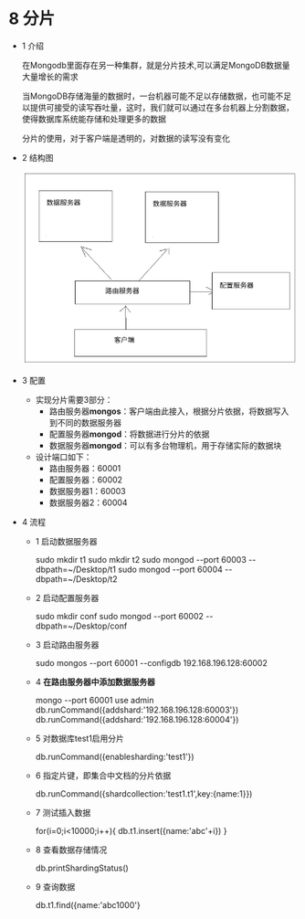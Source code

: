 # 8 分片

- 1 介绍

    在Mongodb里面存在另一种集群，就是分片技术,可以满足MongoDB数据量大量增长的需求

    当MongoDB存储海量的数据时，一台机器可能不足以存储数据，也可能不足以提供可接受的读写吞吐量，这时，我们就可以通过在多台机器上分割数据，使得数据库系统能存储和处理更多的数据

    分片的使用，对于客户端是透明的，对数据的读写没有变化

- 2 结构图

    ![8%20%E5%88%86%E7%89%87%20e7d8ea18a678466c8f0a7111a8a41f0a/Untitled.png](8%20%E5%88%86%E7%89%87%20e7d8ea18a678466c8f0a7111a8a41f0a/Untitled.png)

- 3 配置
    - 实现分片需要3部分：
        - 路由服务器**mongos**：客户端由此接入，根据分片依据，将数据写入到不同的数据服务器
        - 配置服务器**mongod**：将数据进行分片的依据
        - 数据服务器**mongod**：可以有多台物理机，用于存储实际的数据块
    - 设计端口如下：
        - 路由服务器：60001
        - 配置服务器：60002
        - 数据服务器1：60003
        - 数据服务器2：60004

- 4 流程
    - 1 启动数据服务器

        sudo mkdir t1
        sudo mkdir t2
        sudo mongod --port 60003 --dbpath=~/Desktop/t1
        sudo mongod --port 60004 --dbpath=~/Desktop/t2

    - 2 启动配置服务器

        sudo mkdir conf
        sudo mongod --port 60002 --dbpath=~/Desktop/conf

    - 3 启动路由服务器

        sudo mongos --port 60001 --configdb 192.168.196.128:60002

    - 4 **在路由服务器中添加数据服务器**

        mongo --port 60001
        use admin
        db.runCommand({addshard:'192.168.196.128:60003'})
        db.runCommand({addshard:'192.168.196.128:60004'})

    - 5 对数据库test1启用分片

        db.runCommand({enablesharding:'test1'})

    - 6 指定片键，即集合中文档的分片依据

        db.runCommand({shardcollection:'test1.t1',key:{name:1}})

    - 7 测试插入数据

        for(i=0;i<10000;i++){
            db.t1.insert({name:'abc'+i})
        }

    - 8  查看数据存储情况

        db.printShardingStatus()

    - 9 查询数据

        db.t1.find({name:'abc1000'}